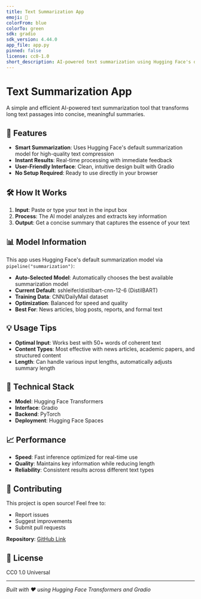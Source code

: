 ```yaml
---
title: Text Summarization App
emoji: 📝
colorFrom: blue
colorTo: green
sdk: gradio
sdk_version: 4.44.0
app_file: app.py
pinned: false
license: cc0-1.0
short_description: AI-powered text summarization using Hugging Face's default model
---
```


# Text Summarization App

A simple and efficient AI-powered text summarization tool that transforms long text passages into concise, meaningful summaries.

## 🚀 Features

- **Smart Summarization**: Uses Hugging Face's default summarization model for high-quality text compression
- **Instant Results**: Real-time processing with immediate feedback
- **User-Friendly Interface**: Clean, intuitive design built with Gradio
- **No Setup Required**: Ready to use directly in your browser

## 🛠️ How It Works

1. **Input**: Paste or type your text in the input box
2. **Process**: The AI model analyzes and extracts key information
3. **Output**: Get a concise summary that captures the essence of your text

## 📊 Model Information

This app uses Hugging Face's default summarization model via `pipeline("summarization")`:
- **Auto-Selected Model**: Automatically chooses the best available summarization model
- **Current Default**: sshleifer/distilbart-cnn-12-6 (DistilBART)
- **Training Data**: CNN/DailyMail dataset
- **Optimization**: Balanced for speed and quality
- **Best For**: News articles, blog posts, reports, and formal text

## 💡 Usage Tips

- **Optimal Input**: Works best with 50+ words of coherent text
- **Content Types**: Most effective with news articles, academic papers, and structured content
- **Length**: Can handle various input lengths, automatically adjusts summary length

## 🔧 Technical Stack

- **Model**: Hugging Face Transformers
- **Interface**: Gradio
- **Backend**: PyTorch
- **Deployment**: Hugging Face Spaces

## 📈 Performance

- **Speed**: Fast inference optimized for real-time use
- **Quality**: Maintains key information while reducing length
- **Reliability**: Consistent results across different text types

## 🤝 Contributing

This project is open source! Feel free to:
- Report issues
- Suggest improvements
- Submit pull requests

**Repository**: [GitHub Link](https://github.com/MohamedMoustafa-UoG/HF-text-summarization-app)

## 📄 License

CC0 1.0 Universal

---

*Built with ❤️ using Hugging Face Transformers and Gradio*
